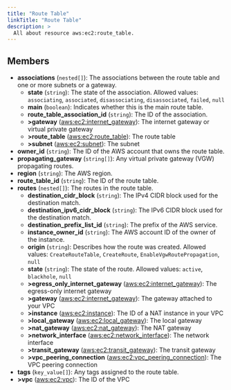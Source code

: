 ```yaml
---
title: "Route Table"
linkTitle: "Route Table"
description: >
  All about resource aws:ec2:route_table.
---
```



## Members
* **associations**
(`nested[]`):
The associations between the route table and one or more subnets or a gateway.
    * **state**
(`string`):
The state of the association.
Allowed values: `associating`, `associated`, `disassociating`, `disassociated`, `failed`, `null`
    * **main**
(`boolean`):
Indicates whether this is the main route table.
    * **route_table_association_id**
(`string`):
The ID of the association.
    * **&gt;gateway**
([aws:ec2:internet_gateway](../../aws/ec2_internet_gateway)):
The internet gateway or virtual private gateway
    * **&gt;route_table**
([aws:ec2:route_table](../../aws/ec2_route_table)):
The route table
    * **&gt;subnet**
([aws:ec2:subnet](../../aws/ec2_subnet)):
The subnet
* **owner_id**
(`string`):
The ID of the AWS account that owns the route table.
* **propagating_gateway**
(`string[]`):
Any virtual private gateway (VGW) propagating routes.
* **region**
(`string`):
The AWS region.
* **route_table_id**
(`string`):
The ID of the route table.
* **routes**
(`nested[]`):
The routes in the route table.
    * **destination_cidr_block**
(`string`):
The IPv4 CIDR block used for the destination match.
    * **destination_ipv6_cidr_block**
(`string`):
The IPv6 CIDR block used for the destination match.
    * **destination_prefix_list_id**
(`string`):
The prefix of the AWS service.
    * **instance_owner_id**
(`string`):
The AWS account ID of the owner of the instance.
    * **origin**
(`string`):
Describes how the route was created.
Allowed values: `CreateRouteTable`, `CreateRoute`, `EnableVgwRoutePropagation`, `null`
    * **state**
(`string`):
The state of the route.
Allowed values: `active`, `blackhole`, `null`
    * **&gt;egress_only_internet_gateway**
([aws:ec2:internet_gateway](../../aws/ec2_internet_gateway)):
The egress-only internet gateway
    * **&gt;gateway**
([aws:ec2:internet_gateway](../../aws/ec2_internet_gateway)):
The gateway attached to your VPC
    * **&gt;instance**
([aws:ec2:instance](../../aws/ec2_instance)):
The ID of a NAT instance in your VPC
    * **&gt;local_gateway**
([aws:ec2:local_gateway](../../aws/ec2_local_gateway)):
The local gateway
    * **&gt;nat_gateway**
([aws:ec2:nat_gateway](../../aws/ec2_nat_gateway)):
The NAT gateway
    * **&gt;network_interface**
([aws:ec2:network_interface](../../aws/ec2_network_interface)):
The network interface
    * **&gt;transit_gateway**
([aws:ec2:transit_gateway](../../aws/ec2_transit_gateway)):
The transit gateway
    * **&gt;vpc_peering_connection**
([aws:ec2:vpc_peering_connection](../../aws/ec2_vpc_peering_connection)):
The VPC peering connection
* **tags**
(`key_value[]`):
Any tags assigned to the route table.
* **&gt;vpc**
([aws:ec2:vpc](../../aws/ec2_vpc)):
The ID of the VPC
